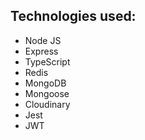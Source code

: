 ## Technologies used:

- Node JS
- Express
- TypeScript
- Redis
- MongoDB
- Mongoose
- Cloudinary
- Jest
- JWT
